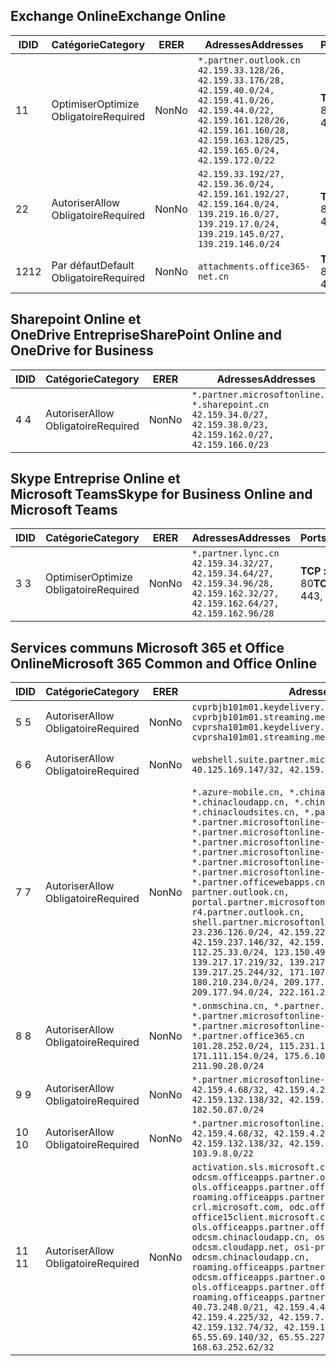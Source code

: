 <!--THIS FILE IS AUTOMATICALLY GENERATED. MANUAL CHANGES WILL BE OVERWRITTEN.-->
<!--Please contact the Office 365 Endpoints team with any questions.-->
<!--China endpoints version 2018112800-->
<!--File generated 2018-12-03 15:05:37.8359-->

## <a name="exchange-online"></a><span data-ttu-id="3056a-101">Exchange Online</span><span class="sxs-lookup"><span data-stu-id="3056a-101">Exchange Online</span></span>

<span data-ttu-id="3056a-102">ID</span><span class="sxs-lookup"><span data-stu-id="3056a-102">ID</span></span> | <span data-ttu-id="3056a-103">Catégorie</span><span class="sxs-lookup"><span data-stu-id="3056a-103">Category</span></span> | <span data-ttu-id="3056a-104">ER</span><span class="sxs-lookup"><span data-stu-id="3056a-104">ER</span></span> | <span data-ttu-id="3056a-105">Adresses</span><span class="sxs-lookup"><span data-stu-id="3056a-105">Addresses</span></span> | <span data-ttu-id="3056a-106">Ports</span><span class="sxs-lookup"><span data-stu-id="3056a-106">Ports</span></span>
-- | -------------------- | -- | --------------------------------------------------------------------------------------------------------------------------------------------------------------------------------------------------------- | ----------------
<span data-ttu-id="3056a-107">1</span><span class="sxs-lookup"><span data-stu-id="3056a-107">1</span></span> | <span data-ttu-id="3056a-108">Optimiser</span><span class="sxs-lookup"><span data-stu-id="3056a-108">Optimize</span></span><BR><span data-ttu-id="3056a-109">Obligatoire</span><span class="sxs-lookup"><span data-stu-id="3056a-109">Required</span></span> | <span data-ttu-id="3056a-110">Non</span><span class="sxs-lookup"><span data-stu-id="3056a-110">No</span></span> | `*.partner.outlook.cn`<BR>`42.159.33.128/26, 42.159.33.176/28, 42.159.40.0/24, 42.159.41.0/26, 42.159.44.0/22, 42.159.161.128/26, 42.159.161.160/28, 42.159.163.128/25, 42.159.165.0/24, 42.159.172.0/22` | <span data-ttu-id="3056a-111">**TCP :** 443, 80</span><span class="sxs-lookup"><span data-stu-id="3056a-111">**TCP:** 443, 80</span></span>
<span data-ttu-id="3056a-112">2</span><span class="sxs-lookup"><span data-stu-id="3056a-112">2</span></span> | <span data-ttu-id="3056a-113">Autoriser</span><span class="sxs-lookup"><span data-stu-id="3056a-113">Allow</span></span><BR><span data-ttu-id="3056a-114">Obligatoire</span><span class="sxs-lookup"><span data-stu-id="3056a-114">Required</span></span> | <span data-ttu-id="3056a-115">Non</span><span class="sxs-lookup"><span data-stu-id="3056a-115">No</span></span> | `42.159.33.192/27, 42.159.36.0/24, 42.159.161.192/27, 42.159.164.0/24, 139.219.16.0/27, 139.219.17.0/24, 139.219.145.0/27, 139.219.146.0/24` | <span data-ttu-id="3056a-116">**TCP :** 443, 80</span><span class="sxs-lookup"><span data-stu-id="3056a-116">**TCP:** 443, 80</span></span>
<span data-ttu-id="3056a-117">12</span><span class="sxs-lookup"><span data-stu-id="3056a-117">12</span></span> | <span data-ttu-id="3056a-118">Par défaut</span><span class="sxs-lookup"><span data-stu-id="3056a-118">Default</span></span><BR><span data-ttu-id="3056a-119">Obligatoire</span><span class="sxs-lookup"><span data-stu-id="3056a-119">Required</span></span> | <span data-ttu-id="3056a-120">Non</span><span class="sxs-lookup"><span data-stu-id="3056a-120">No</span></span> | `attachments.office365-net.cn` | <span data-ttu-id="3056a-121">**TCP :** 443, 80</span><span class="sxs-lookup"><span data-stu-id="3056a-121">**TCP:** 443, 80</span></span>

## <a name="sharepoint-online-and-onedrive-for-business"></a><span data-ttu-id="3056a-122">Sharepoint Online et OneDrive Entreprise</span><span class="sxs-lookup"><span data-stu-id="3056a-122">SharePoint Online and OneDrive for Business</span></span>

<span data-ttu-id="3056a-123">ID</span><span class="sxs-lookup"><span data-stu-id="3056a-123">ID</span></span> | <span data-ttu-id="3056a-124">Catégorie</span><span class="sxs-lookup"><span data-stu-id="3056a-124">Category</span></span> | <span data-ttu-id="3056a-125">ER</span><span class="sxs-lookup"><span data-stu-id="3056a-125">ER</span></span> | <span data-ttu-id="3056a-126">Adresses</span><span class="sxs-lookup"><span data-stu-id="3056a-126">Addresses</span></span> | <span data-ttu-id="3056a-127">Ports</span><span class="sxs-lookup"><span data-stu-id="3056a-127">Ports</span></span>
-- | ----------------- | -- | --------------------------------------------------------------------------------------------------------------------- | ----------------
<span data-ttu-id="3056a-128">4 </span><span class="sxs-lookup"><span data-stu-id="3056a-128">4</span></span> | <span data-ttu-id="3056a-129">Autoriser</span><span class="sxs-lookup"><span data-stu-id="3056a-129">Allow</span></span><BR><span data-ttu-id="3056a-130">Obligatoire</span><span class="sxs-lookup"><span data-stu-id="3056a-130">Required</span></span> | <span data-ttu-id="3056a-131">Non</span><span class="sxs-lookup"><span data-stu-id="3056a-131">No</span></span> | `*.partner.microsoftonline.cn, *.sharepoint.cn`<BR>`42.159.34.0/27, 42.159.38.0/23, 42.159.162.0/27, 42.159.166.0/23` | <span data-ttu-id="3056a-132">**TCP :** 443, 80</span><span class="sxs-lookup"><span data-stu-id="3056a-132">**TCP:** 443, 80</span></span>

## <a name="skype-for-business-online-and-microsoft-teams"></a><span data-ttu-id="3056a-133">Skype Entreprise Online et Microsoft Teams</span><span class="sxs-lookup"><span data-stu-id="3056a-133">Skype for Business Online and Microsoft Teams</span></span>

<span data-ttu-id="3056a-134">ID</span><span class="sxs-lookup"><span data-stu-id="3056a-134">ID</span></span> | <span data-ttu-id="3056a-135">Catégorie</span><span class="sxs-lookup"><span data-stu-id="3056a-135">Category</span></span> | <span data-ttu-id="3056a-136">ER</span><span class="sxs-lookup"><span data-stu-id="3056a-136">ER</span></span> | <span data-ttu-id="3056a-137">Adresses</span><span class="sxs-lookup"><span data-stu-id="3056a-137">Addresses</span></span> | <span data-ttu-id="3056a-138">Ports</span><span class="sxs-lookup"><span data-stu-id="3056a-138">Ports</span></span>
-- | -------------------- | -- | -------------------------------------------------------------------------------------------------------------------------------- | ----------------
<span data-ttu-id="3056a-139">3 </span><span class="sxs-lookup"><span data-stu-id="3056a-139">3</span></span> | <span data-ttu-id="3056a-140">Optimiser</span><span class="sxs-lookup"><span data-stu-id="3056a-140">Optimize</span></span><BR><span data-ttu-id="3056a-141">Obligatoire</span><span class="sxs-lookup"><span data-stu-id="3056a-141">Required</span></span> | <span data-ttu-id="3056a-142">Non</span><span class="sxs-lookup"><span data-stu-id="3056a-142">No</span></span> | `*.partner.lync.cn`<BR>`42.159.34.32/27, 42.159.34.64/27, 42.159.34.96/28, 42.159.162.32/27, 42.159.162.64/27, 42.159.162.96/28` | <span data-ttu-id="3056a-143">**TCP :** 443, 80</span><span class="sxs-lookup"><span data-stu-id="3056a-143">**TCP:** 443, 80</span></span>

## <a name="microsoft-365-common-and-office-online"></a><span data-ttu-id="3056a-144">Services communs Microsoft 365 et Office Online</span><span class="sxs-lookup"><span data-stu-id="3056a-144">Microsoft 365 Common and Office Online</span></span>

<span data-ttu-id="3056a-145">ID</span><span class="sxs-lookup"><span data-stu-id="3056a-145">ID</span></span> | <span data-ttu-id="3056a-146">Catégorie</span><span class="sxs-lookup"><span data-stu-id="3056a-146">Category</span></span> | <span data-ttu-id="3056a-147">ER</span><span class="sxs-lookup"><span data-stu-id="3056a-147">ER</span></span> | <span data-ttu-id="3056a-148">Adresses</span><span class="sxs-lookup"><span data-stu-id="3056a-148">Addresses</span></span> | <span data-ttu-id="3056a-149">Ports</span><span class="sxs-lookup"><span data-stu-id="3056a-149">Ports</span></span>
-- | ----------------- | -- | ---------------------------------------------------------------------------------------------------------------------------------------------------------------------------------------------------------------------------------------------------------------------------------------------------------------------------------------------------------------------------------------------------------------------------------------------------------------------------------------------------------------------------------------------------------------------------------------------------------------------------------------------------------------------------------------------------------------------------------------------------------------------------------------------------------------------------------------------------------------------------------------------------------------------- | ----------------
<span data-ttu-id="3056a-150">5 </span><span class="sxs-lookup"><span data-stu-id="3056a-150">5</span></span> | <span data-ttu-id="3056a-151">Autoriser</span><span class="sxs-lookup"><span data-stu-id="3056a-151">Allow</span></span><BR><span data-ttu-id="3056a-152">Obligatoire</span><span class="sxs-lookup"><span data-stu-id="3056a-152">Required</span></span> | <span data-ttu-id="3056a-153">Non</span><span class="sxs-lookup"><span data-stu-id="3056a-153">No</span></span> | `cvprbjb101m01.keydelivery.mediaservices.chinacloudapi.cn, cvprbjb101m01.streaming.mediaservices.chinacloudapi.cn, cvprsha101m01.keydelivery.mediaservices.chinacloudapi.cn, cvprsha101m01.streaming.mediaservices.chinacloudapi.cn` | <span data-ttu-id="3056a-154">**TCP :** 443, 80</span><span class="sxs-lookup"><span data-stu-id="3056a-154">**TCP:** 443, 80</span></span>
<span data-ttu-id="3056a-155">6 </span><span class="sxs-lookup"><span data-stu-id="3056a-155">6</span></span> | <span data-ttu-id="3056a-156">Autoriser</span><span class="sxs-lookup"><span data-stu-id="3056a-156">Allow</span></span><BR><span data-ttu-id="3056a-157">Obligatoire</span><span class="sxs-lookup"><span data-stu-id="3056a-157">Required</span></span> | <span data-ttu-id="3056a-158">Non</span><span class="sxs-lookup"><span data-stu-id="3056a-158">No</span></span> | `webshell.suite.partner.microsoftonline.cn`<BR>`40.125.169.147/32, 42.159.201.24/32` | <span data-ttu-id="3056a-159">**TCP :** 443, 80</span><span class="sxs-lookup"><span data-stu-id="3056a-159">**TCP:** 443, 80</span></span>
<span data-ttu-id="3056a-160">7 </span><span class="sxs-lookup"><span data-stu-id="3056a-160">7</span></span> | <span data-ttu-id="3056a-161">Autoriser</span><span class="sxs-lookup"><span data-stu-id="3056a-161">Allow</span></span><BR><span data-ttu-id="3056a-162">Obligatoire</span><span class="sxs-lookup"><span data-stu-id="3056a-162">Required</span></span> | <span data-ttu-id="3056a-163">Non</span><span class="sxs-lookup"><span data-stu-id="3056a-163">No</span></span> | `*.azure-mobile.cn, *.chinacloudapi.cn, *.chinacloudapp.cn, *.chinacloud-mobile.cn, *.chinacloudsites.cn, *.partner.microsoftonline-m.cn, *.partner.microsoftonline-m.net.cn, *.partner.microsoftonline-m-i.cn, *.partner.microsoftonline-m-i.net.cn, *.partner.microsoftonline-p.net.cn, *.partner.microsoftonline-p-i.cn, *.partner.microsoftonline-p-i.net.cn, *.partner.officewebapps.cn, *.windowsazure.cn, partner.outlook.cn, portal.partner.microsoftonline.cdnsvc.com, r4.partner.outlook.cn, shell.partner.microsoftonline.cdnsvc.com`<BR>`23.236.126.0/24, 42.159.224.122/32, 42.159.233.91/32, 42.159.237.146/32, 42.159.238.120/32, 58.68.168.0/24, 112.25.33.0/24, 123.150.49.0/24, 125.65.247.0/24, 139.217.17.219/32, 139.217.19.156/32, 139.217.21.3/32, 139.217.25.244/32, 171.107.84.0/24, 180.210.232.0/24, 180.210.234.0/24, 209.177.86.0/24, 209.177.90.0/24, 209.177.94.0/24, 222.161.226.0/24` | <span data-ttu-id="3056a-164">**TCP :** 443, 80</span><span class="sxs-lookup"><span data-stu-id="3056a-164">**TCP:** 443, 80</span></span>
<span data-ttu-id="3056a-165">8 </span><span class="sxs-lookup"><span data-stu-id="3056a-165">8</span></span> | <span data-ttu-id="3056a-166">Autoriser</span><span class="sxs-lookup"><span data-stu-id="3056a-166">Allow</span></span><BR><span data-ttu-id="3056a-167">Obligatoire</span><span class="sxs-lookup"><span data-stu-id="3056a-167">Required</span></span> | <span data-ttu-id="3056a-168">Non</span><span class="sxs-lookup"><span data-stu-id="3056a-168">No</span></span> | `*.onmschina.cn, *.partner.microsoftonline.net.cn, *.partner.microsoftonline-i.cn, *.partner.microsoftonline-i.net.cn, *.partner.office365.cn`<BR>`101.28.252.0/24, 115.231.150.0/24, 123.235.32.0/24, 171.111.154.0/24, 175.6.10.0/24, 180.210.229.0/24, 211.90.28.0/24` | <span data-ttu-id="3056a-169">**TCP :** 443, 80</span><span class="sxs-lookup"><span data-stu-id="3056a-169">**TCP:** 443, 80</span></span>
<span data-ttu-id="3056a-170">9 </span><span class="sxs-lookup"><span data-stu-id="3056a-170">9</span></span> | <span data-ttu-id="3056a-171">Autoriser</span><span class="sxs-lookup"><span data-stu-id="3056a-171">Allow</span></span><BR><span data-ttu-id="3056a-172">Obligatoire</span><span class="sxs-lookup"><span data-stu-id="3056a-172">Required</span></span> | <span data-ttu-id="3056a-173">Non</span><span class="sxs-lookup"><span data-stu-id="3056a-173">No</span></span> | `*.partner.microsoftonline-p.cn`<BR>`42.159.4.68/32, 42.159.4.200/32, 42.159.7.156/32, 42.159.132.138/32, 42.159.133.17/32, 42.159.135.78/32, 182.50.87.0/24` | <span data-ttu-id="3056a-174">**TCP :** 443, 80</span><span class="sxs-lookup"><span data-stu-id="3056a-174">**TCP:** 443, 80</span></span>
<span data-ttu-id="3056a-175">10 </span><span class="sxs-lookup"><span data-stu-id="3056a-175">10</span></span> | <span data-ttu-id="3056a-176">Autoriser</span><span class="sxs-lookup"><span data-stu-id="3056a-176">Allow</span></span><BR><span data-ttu-id="3056a-177">Obligatoire</span><span class="sxs-lookup"><span data-stu-id="3056a-177">Required</span></span> | <span data-ttu-id="3056a-178">Non</span><span class="sxs-lookup"><span data-stu-id="3056a-178">No</span></span> | `*.partner.microsoftonline.cn`<BR>`42.159.4.68/32, 42.159.4.200/32, 42.159.7.156/32, 42.159.132.138/32, 42.159.133.17/32, 42.159.135.78/32, 103.9.8.0/22` | <span data-ttu-id="3056a-179">**TCP :** 443, 80</span><span class="sxs-lookup"><span data-stu-id="3056a-179">**TCP:** 443, 80</span></span>
<span data-ttu-id="3056a-180">11 </span><span class="sxs-lookup"><span data-stu-id="3056a-180">11</span></span> | <span data-ttu-id="3056a-181">Autoriser</span><span class="sxs-lookup"><span data-stu-id="3056a-181">Allow</span></span><BR><span data-ttu-id="3056a-182">Obligatoire</span><span class="sxs-lookup"><span data-stu-id="3056a-182">Required</span></span> | <span data-ttu-id="3056a-183">Non</span><span class="sxs-lookup"><span data-stu-id="3056a-183">No</span></span> | `activation.sls.microsoft.com, bjb-odcsm.officeapps.partner.office365.cn, bjb-ols.officeapps.partner.office365.cn, bjb-roaming.officeapps.partner.office365.cn, crl.microsoft.com, odc.officeapps.live.com, office15client.microsoft.com, officecdn.microsoft.com, ols.officeapps.partner.office365.cn, osi-prod-bjb01-odcsm.chinacloudapp.cn, osiprod-scus01-odcsm.cloudapp.net, osi-prod-sha01-odcsm.chinacloudapp.cn, roaming.officeapps.partner.office365.cn, sha-odcsm.officeapps.partner.office365.cn, sha-ols.officeapps.partner.office365.cn, sha-roaming.officeapps.partner.office365.cn`<BR>`40.73.248.0/21, 42.159.4.45/32, 42.159.4.50/32, 42.159.4.225/32, 42.159.7.13/32, 42.159.132.73/32, 42.159.132.74/32, 42.159.132.75/32, 65.52.98.231/32, 65.55.69.140/32, 65.55.227.140/32, 70.37.81.47/32, 168.63.252.62/32` | <span data-ttu-id="3056a-184">**TCP :** 443, 80</span><span class="sxs-lookup"><span data-stu-id="3056a-184">**TCP:** 443, 80</span></span>
